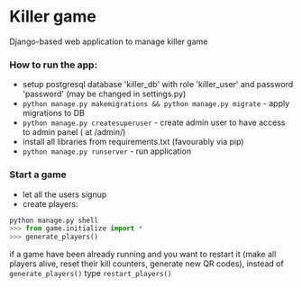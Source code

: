 Killer game
===========
Django-based web application to manage killer game

### How to run the app:
- setup postgresql database 'killer_db' with role 'killer_user' and password 'password' (may be changed in settings.py)
- `python manage.py makemigrations && python manage.py migrate` - apply migrations to DB
- `python manage.py createsuperuser` - create admin user to have access to admin panel ( at /admin/)
- install all libraries from requirements.txt (favourably via pip)
- `python manage.py runserver` - run application

### Start a game
- let all the users signup
- create players:
``` python
python manage.py shell
>>> from game.initialize import *
>>> generate_players()
```
if a game have been already running and you want to restart it (make all players alive, reset their kill counters, generate new QR codes), instead of `generate_players()` type `restart_players()`



